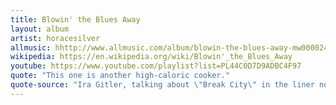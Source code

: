 ```yaml
---
title: Blowin' the Blues Away
layout: album
artist: horacesilver
allmusic: hhttp://www.allmusic.com/album/blowin-the-blues-away-mw0000245581
wikipedia: https://en.wikipedia.org/wiki/Blowin'_the_Blues_Away
youtube: https://www.youtube.com/playlist?list=PL44C0D7D9ADBC4F97
quote: "This one is another high-caloric cooker."
quote-source: "Ira Gitler, talking about \"Break City\" in the liner notes"
---
```

